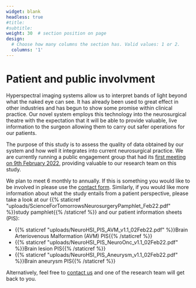 ```yaml
---
widget: blank
headless: true
#title:
#subtitle:
weight: 30  # section position on page
design:
  # Choose how many columns the section has. Valid values: 1 or 2.
  columns: '1'
---
```

# Patient and public involvment
Hyperspectral imaging systems allow us to interpret bands of light beyond what the naked eye can see.  It has already been used to great effect in other industries and has begun to show some promise within clinical practice.  Our novel system employs this technology into the neurosurgical theatre with the expectation that it will be able to provide valuable, live information to the surgeon allowing them to carry out safer operations for our patients.

The purpose of this study is to assess the quality of data obtained by our system and how well it integrates into current neurosurgical practice.  We are currently running a public engagement group that had its [first meeting on 9th February 2022](/post/2022-02-10-ppineurosurg/), providing valuable to our research team on this study.

We plan to meet 6 monthly to annually. If this is something you would like to be involved in please use the [contact form](/neurohsi/#contact).  Similarly, if you would like more information about what the study entails from a patient perspective, please take a look at our {{% staticref "uploads/ScienceForTomorrowsNeurosurgeryPamphlet_Feb22.pdf" %}}study pamphlet{{% /staticref %}} and our patient information sheets (PIS):
- {{% staticref "uploads/NeuroHSI_PIS_AVM_v1.1_02Feb22.pdf" %}}Brain Arteriovenous Malformation (AVM) PIS{{% /staticref %}}
- {{% staticref "uploads/NeuroHSI_PIS_NeuroOnc_v1.1_02Feb22.pdf" %}}Brain lesion PIS{{% /staticref %}}
- {{% staticref "uploads/NeuroHSI_PIS_Aneurysm_v1.1_02Feb22.pdf" %}}Brain aneurysm PIS{{% /staticref %}}

Alternatively, feel free to [contact us](/neurohsi/#contact) and one of the research team will get back to you.

